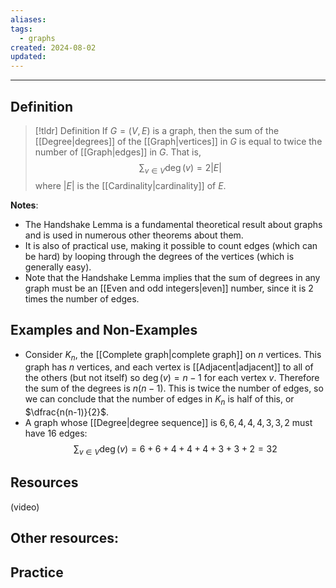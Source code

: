 ```yaml
---
aliases: 
tags:
  - graphs
created: 2024-08-02
updated:
---
```

---
## Definition 

> [!tldr] Definition
> If $G = (V,E)$ is a graph, then the sum of the [[Degree|degrees]] of the [[Graph|vertices]] in $G$ is equal to twice the number of [[Graph|edges]] in $G$. That is, 
> $$\sum_{v \in V} \deg(v) = 2 |E|$$
> where $|E|$ is the [[Cardinality|cardinality]] of $E$. 

**Notes**: 
- The Handshake Lemma is a fundamental theoretical result about graphs and is used in numerous other theorems about them. 
- It is also of practical use, making it possible to count edges (which can be hard) by looping through the degrees of the vertices (which is generally easy). 
- Note that the Handshake Lemma implies that the sum of degrees in any graph must be an [[Even and odd integers|even]] number, since it is 2 times the number of edges. 

## Examples and Non-Examples

- Consider $K_n$, the [[Complete graph|complete graph]] on $n$ vertices. This graph has $n$ vertices, and each vertex is [[Adjacent|adjacent]] to all of the others (but not itself) so $\deg(v) = n-1$ for each vertex $v$. Therefore the sum of the degrees is $n(n-1)$. This is twice the number of edges, so we can conclude that the number of edges in $K_n$ is half of this, or $\dfrac{n(n-1)}{2}$. 
- A graph whose [[Degree|degree sequence]] is $6,6,4,4,4,3,3,2$ must have 16 edges: 
$$\sum_{v \in V} \deg(v) = 6+6+4+4+4+3+3+2 = 32$$


## Resources 

(video)

Other resources: 
- 

## Practice 
